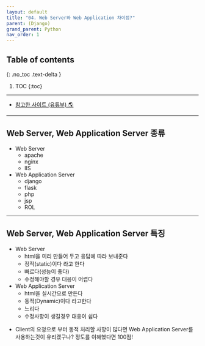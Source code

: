 ```yaml
---
layout: default
title: "04. Web Server와 Web Application 차이점?"
parent: (Django)
grand_parent: Python
nav_order: 1
---
```


## Table of contents
{: .no_toc .text-delta }

1. TOC
{:toc}

---

* [참고한 사이트 (유튜부) 🌎](https://www.youtube.com/watch?v=drPvtMNJOoM&list=PLuHgQVnccGMDLp4GH-rgQhVKqqZawlNwG&index=6)

---

## Web Server, Web Application Server 종류

- Web Server
	- apache
	- nginx
	- IIS
- Web Application Server
	- django
	- flask
	- php
	- jsp
	- ROL

---

## Web Server, Web Application Server 특징

- Web Server
	- html을 미리 만들어 두고 응답에 따라 보내준다
	- 정적(static)이다 라고 한다
	- 빠르다(성능이 좋다)
	- 수정해야할 경우 대응이 어렵다
- Web Application Server
	- html을 실시간으로 만든다
	- 동적(Dynamic)이다 라고한다
	- 느리다
	- 수정사항이 생길경우 대응이 쉽다
* Client의 요청으로 부터 동적 처리할 사항이 많다면 Web Application Server를 사용하는것이 유리겠구나? 정도를 이해했다면 100점!



